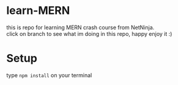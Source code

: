 # learn-MERN

this is repo for learning MERN crash course from NetNinja. <br>
click on branch to see what im doing in this repo, happy enjoy it :)

# Setup
type `npm install` on your terminal
